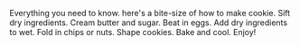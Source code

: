 Everything you need to know. here's a bite-size of how to make cookie.
Sift dry ingredients.
Cream butter and sugar.
Beat in eggs.
Add dry ingredients to wet.
Fold in chips or nuts.
Shape cookies.
Bake and cool. 
Enjoy!